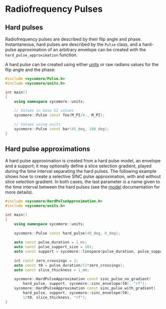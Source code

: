 # Radiofrequency Pulses


## Hard pulses

Radiofrequency pulses are described by their flip angle and phase. Instantaneous, hard pulses are described by the `Pulse` class, and a hard-pulse approximation of an arbitrary envelope can be created with the `hard_pulse_approximation` function.

A hard pulse can be created using either [units](units.md) or raw radians values for the flip angle and the phase:

```cpp
#include <sycomore/Pulse.h>
#include <sycomore/units.h>

int main()
{
    using namespace sycomore::units;
    
    // Values in base SI values
    sycomore::Pulse const foo(M_PI/4., M_PI);
    
    // Values using units
    sycomore::Pulse const bar(45_deg, 180_deg);
}
```

## Hard pulse approximations

A hard pulse approximation is created from a hard pulse model, an envelope and a support; it may optionally define a slice selection gradient, played during the time interval separating the hard pulses. The following example shows how to create a selective SINC pulse approximation, with and without slice selection gradient. In both cases, the last parameter is a name given to the time interval between the hard pulses (see the [model](models.md) documentation for more details).

```cpp
#include <sycomore/HardPulseApproximation.h>
#include <sycomore/units.h>

int main()
{
    using namespace sycomore::units;
    
    sycomore::Pulse const hard_pulse(40_deg, 0_deg);
    
    auto const pulse_duration = 1_ms;
    auto const pulse_support_size = 101;
    auto const support = sycomore::linspace(pulse_duration, pulse_support_size);
    
    int const zero_crossings = 2;
    auto const t0 = pulse_duration/(2*zero_crossings);
    auto const slice_thickness = 1_mm;
    
    sycomore::HardPulseApproximation const sinc_pulse_no_gradient(
        hard_pulse, support, sycomore::sinc_envelope(t0), "rf");
    sycomore::HardPulseApproximation const sinc_pulse_with_gradient(
        hard_pulse, support, sycomore::sinc_envelope(t0), 
        1/t0, slice_thickness, "rf");
}
```
